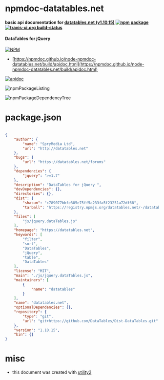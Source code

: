 # npmdoc-datatables.net

#### basic api documentation for  [datatables.net (v1.10.15)](https://datatables.net)  [![npm package](https://img.shields.io/npm/v/npmdoc-datatables.net.svg?style=flat-square)](https://www.npmjs.org/package/npmdoc-datatables.net) [![travis-ci.org build-status](https://api.travis-ci.org/npmdoc/node-npmdoc-datatables.net.svg)](https://travis-ci.org/npmdoc/node-npmdoc-datatables.net)

#### DataTables for jQuery

[![NPM](https://nodei.co/npm/datatables.net.png?downloads=true&downloadRank=true&stars=true)](https://www.npmjs.com/package/datatables.net)

- [https://npmdoc.github.io/node-npmdoc-datatables.net/build/apidoc.html](https://npmdoc.github.io/node-npmdoc-datatables.net/build/apidoc.html)

[![apidoc](https://npmdoc.github.io/node-npmdoc-datatables.net/build/screenCapture.buildCi.browser.%252Ftmp%252Fbuild%252Fapidoc.html.png)](https://npmdoc.github.io/node-npmdoc-datatables.net/build/apidoc.html)

![npmPackageListing](https://npmdoc.github.io/node-npmdoc-datatables.net/build/screenCapture.npmPackageListing.svg)

![npmPackageDependencyTree](https://npmdoc.github.io/node-npmdoc-datatables.net/build/screenCapture.npmPackageDependencyTree.svg)



# package.json

```json

{
    "author": {
        "name": "SpryMedia Ltd",
        "url": "http://datatables.net"
    },
    "bugs": {
        "url": "https://datatables.net/forums"
    },
    "dependencies": {
        "jquery": ">=1.7"
    },
    "description": "DataTables for jQuery ",
    "devDependencies": {},
    "directories": {},
    "dist": {
        "shasum": "c789077bbfe385e75ff5a233fa5f23251a72df68",
        "tarball": "https://registry.npmjs.org/datatables.net/-/datatables.net-1.10.15.tgz"
    },
    "files": [
        "js/jquery.dataTables.js"
    ],
    "homepage": "https://datatables.net",
    "keywords": [
        "filter",
        "sort",
        "DataTables",
        "jQuery",
        "table",
        "DataTables"
    ],
    "license": "MIT",
    "main": "./js/jquery.dataTables.js",
    "maintainers": [
        {
            "name": "datatables"
        }
    ],
    "name": "datatables.net",
    "optionalDependencies": {},
    "repository": {
        "type": "git",
        "url": "git+https://github.com/DataTables/Dist-DataTables.git"
    },
    "version": "1.10.15",
    "bin": {}
}
```



# misc
- this document was created with [utility2](https://github.com/kaizhu256/node-utility2)
